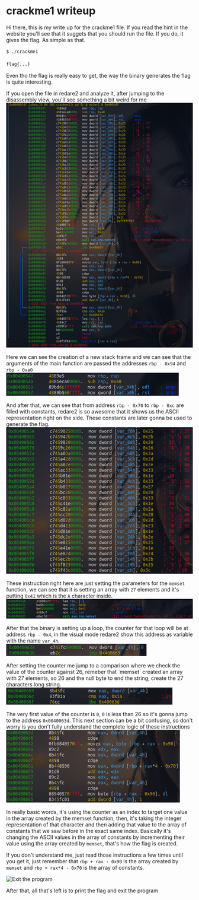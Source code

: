 # crackme1 writeup

Hi there, this is my write up for the crackme1 file. If you read the hint in the website you'll see that it suggets that you should run the file. If you do, it gives the flag. As simple as that.

```bash
$ ./crackme1

flag{...}
```

Even tho the flag is really easy to get, the way the binary generates the flag is quite interesting.

If you open the file in redare2 and analyze it, after jumping to the disassembly view, you'll see something a bit weird for me
![Dissasembly of the main function](images/full_view.png "Main Function in redare2")


Here we can see the creation of a new stack frame and we can see that the arguments of the main function are passed the addresses `rbp - 0x94` and `rbp - 0xa0`
![Stack frame and arguments](images/stack_frame_arguments.png "Stack Frame and Arguments")


And after that, we can see that from address `rbp - 0x70` to `rbp - 0xc` are filled with constants, redare2 is so awesome that it shows us the ASCII representation right on the side. These constants are later gonna be used to generate the flag.
![Constants in array](images/constants_array.png "Constants in the stack")

These instruction right here are just setting the parameters for the `memset` function, we can see that it is setting an array with `27` elements and it's putting `0x41` which is the `A` character inside.
![Array created by memset](images/memset.png "Array created by memset")

After that the binary is setting up a loop, the counter for that loop will be at address `rbp - 0x4`, in the visual mode redare2 show this address as variable with the name `var_4h`. 
![Setting loop counter](images/loop_counter.png "Setting loop counter")


After setting the counter me jump to a comparison where we check the value of the counter against 26, remeber that ´memset´ created an array with 27 elements, so 26 and the null byte to end the string, create the 27 characters long string.
![Setting comparison](images/loop_comparison.png "Setting comparison")

The very first value of the counter is `0`, `0` is less than 26 so it's gonna jump to the address `0x0040063d`. This next section can be a bit confusing, so don't worry is you don't fully understand the complete logic of these instructions
![Loop logic](images/adding_logic.png "Loop logic")

In really basic words, it's using the counter as an index to target one value in the array created by the memset function, then, it's taking the integer representation of that character and then adding that value to the array of constants that we saw before in the exact same index. Basically it's changing the ASCII values in the array of constants by incrementing their value using the array created by `memset`, that's how the flag is created.

If you don't understand me, just read those instructions a few times until you get it, just remember that `rbp + rax - 0x90` is the array created by `memset` and `rbp + rax*4 - 0x70` is the array of constants.

![Exit the program](images/printing_and_exiting.png "Print the flag and exit the program")

After that, all that's left is to print the flag and exit the program
